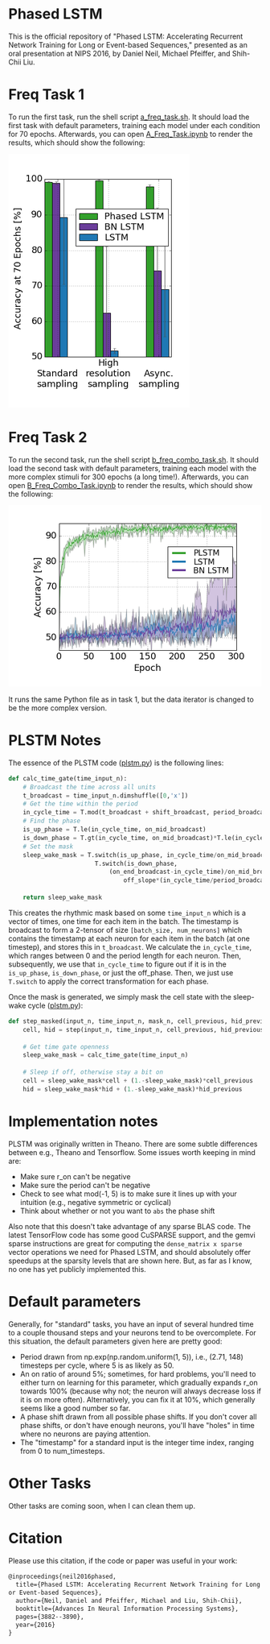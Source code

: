 # Phased LSTM
This is the official repository of "Phased LSTM: Accelerating Recurrent Network Training for Long or Event-based Sequences," presented as an oral presentation at NIPS 2016, by Daniel Neil, Michael Pfeiffer, and Shih-Chii Liu.

# Freq Task 1
To run the first task, run the shell script [a_freq_task.sh](/a_freq_task.sh).  It should load the first task with default parameters, training each model under each condition for 70 epochs.  Afterwards, you can open [A_Freq_Task.ipynb](/A_Freq_Task.ipynb) to render the results, which should show the following:

![Freq Task A](/images/task1_acc_bar.png)

# Freq Task 2
To run the second task, run the shell script [b_freq_combo_task.sh](/b_freq_combo_task.sh).  It should load the second task with default parameters, training each model with the more complex stimuli for 300 epochs (a long time!).  Afterwards, you can open [B_Freq_Combo_Task.ipynb](/B_Freq_Combo_Task.ipynb) to render the results, which should show the following:

![Freq Task A](/images/task2_acc.png)

It runs the same Python file as in task 1, but the data iterator is changed to be the more complex version.

# PLSTM Notes
The essence of the PLSTM code ([plstm.py](/plstm.py#L355-L370)) is the following lines:

```python
def calc_time_gate(time_input_n):
    # Broadcast the time across all units
    t_broadcast = time_input_n.dimshuffle([0,'x'])
    # Get the time within the period
    in_cycle_time = T.mod(t_broadcast + shift_broadcast, period_broadcast)
    # Find the phase
    is_up_phase = T.le(in_cycle_time, on_mid_broadcast)
    is_down_phase = T.gt(in_cycle_time, on_mid_broadcast)*T.le(in_cycle_time, on_end_broadcast)
    # Set the mask
    sleep_wake_mask = T.switch(is_up_phase, in_cycle_time/on_mid_broadcast,
                        T.switch(is_down_phase,
                            (on_end_broadcast-in_cycle_time)/on_mid_broadcast,
                                off_slope*(in_cycle_time/period_broadcast)))

    return sleep_wake_mask
```
This creates the rhythmic mask based on some `time_input_n` which is a vector of times, one time for each item in the batch.  The timestamp is broadcast to form a 2-tensor of size `[batch_size, num_neurons]` which contains the timestamp at each neuron for each item in the batch (at one timestep), and stores this in `t_broadcast`.  We calculate the `in_cycle_time`, which ranges between 0 and the period length for each neuron.  Then, subsequently, we use that `in_cycle_time` to figure out if it is in the `is_up_phase`, `is_down_phase`, or just the off_phase.  Then, we just use `T.switch` to apply the correct transformation for each phase.

Once the mask is generated, we simply mask the cell state with the sleep-wake cycle ([plstm.py](/plstm.py#L380-L381)):
```python
def step_masked(input_n, time_input_n, mask_n, cell_previous, hid_previous, *args):
    cell, hid = step(input_n, time_input_n, cell_previous, hid_previous, *args)

    # Get time gate openness
    sleep_wake_mask = calc_time_gate(time_input_n)

    # Sleep if off, otherwise stay a bit on
    cell = sleep_wake_mask*cell + (1.-sleep_wake_mask)*cell_previous
    hid = sleep_wake_mask*hid + (1.-sleep_wake_mask)*hid_previous
```

# Implementation notes
PLSTM was originally written in Theano.  There are some subtle differences between e.g., Theano and Tensorflow.  Some issues worth keeping in mind are:

 * Make sure r_on can't be negative
 * Make sure the period can't be negative
 * Check to see what mod(-1, 5) is to make sure it lines up with your intuition (e.g., negative symmetric or cyclical)
 * Think about whether or not you want to `abs` the phase shift

Also note that this doesn't take advantage of any sparse BLAS code.  The latest TensorFlow code has some good CuSPARSE support, and the gemvi sparse instructions are great for computing the `dense_matrix x sparse` vector operations we need for Phased LSTM, and should absolutely offer speedups at the sparsity levels that are shown here.  But, as far as I know, no one has yet publicly implemented this.

# Default parameters
Generally, for "standard" tasks, you have an input of several hundred time to a couple thousand steps and your neurons tend to be overcomplete.  For this situation, the default parameters given here are pretty good:

 * Period drawn from np.exp(np.random.uniform(1, 5)), i.e., (2.71, 148) timesteps per cycle, where 5 is as likely as 50.
 * An on ratio of around 5%; sometimes, for hard problems, you'll need to either turn on learning for this parameter, which gradually expands r_on towards 100% (because why not; the neuron will always decrease loss if it is on more often).  Alternatively, you can fix it at 10%, which generally seems like a good number so far.
 * A phase shift drawn from all possible phase shifts.  If you don't cover all phase shifts, or don't have enough neurons, you'll have "holes" in time where no neurons are paying attention.
 * The "timestamp" for a standard input is the integer time index, ranging from 0 to num_timesteps.

# Other Tasks
Other tasks are coming soon, when I can clean them up.

# Citation
Please use this citation, if the code or paper was useful in your work:

```
@inproceedings{neil2016phased,
  title={Phased LSTM: Accelerating Recurrent Network Training for Long or Event-based Sequences},
  author={Neil, Daniel and Pfeiffer, Michael and Liu, Shih-Chii},
  booktitle={Advances In Neural Information Processing Systems},
  pages={3882--3890},
  year={2016}
}
```
